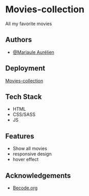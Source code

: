 
# Movies-collection
All my favorite movies 


## Authors

- [@Mariaule Aurélien](https://www.github.com/A-Mariaule)

## Deployment

[Movies-collection](https://a-mariaule.github.io/Movies-collection/)

## Tech Stack

- HTML
- CSS/SASS
- JS


## Features

- Show all movies
- responsive design
- hover effect

## Acknowledgements

 - [Becode.org](https://github.com/becodeorg)
